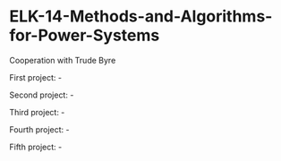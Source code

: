 # ELK-14-Methods-and-Algorithms-for-Power-Systems


Cooperation with Trude Byre


First project: -

Second project: -

Third project: -

Fourth project: -

Fifth project: -

